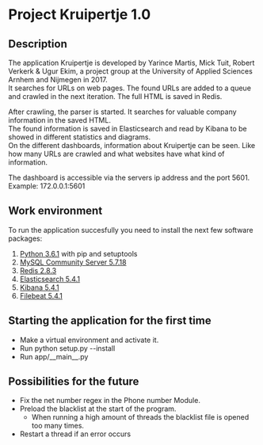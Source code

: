 Project Kruipertje 1.0
===============

Description
------------
The application Kruipertje is developed by  Yarince Martis, Mick Tuit, Robert Verkerk & Ugur Ekim, a project group at the University of Applied Sciences Arnhem and Nijmegen in 2017. <br>
It searches for URLs on web pages. The found URLs are added to a queue and crawled in the next iteration. The full HTML is saved in Redis.<br>

After crawling, the parser is started. It searches for valuable company information in the saved HTML. <br>
The found information is saved in Elasticsearch and read by Kibana to be showed in different statistics and diagrams. <br>
On the different dashboards, information about Kruipertje can be seen. Like how many URLs are crawled and what websites have what kind of information. 

The dashboard is accessible via the servers ip address and the port 5601. <br>
Example: 172.0.0.1:5601


Work environment
----------------
To run the application succesfully you need to install the next few software packages:
1. [Python 3.6.1](https://www.python.org/) with pip and setuptools
2. [MySQL Community Server 5.7.18](https://dev.mysql.com/downloads/mysql/)
3. [Redis 2.8.3](https://redis.io/)
4. [Elasticsearch 5.4.1](https://www.elastic.co/)
5. [Kibana 5.4.1](https://www.elastic.co/products/kibana)
6. [Filebeat 5.4.1](https://www.elastic.co/products/beats/filebeat)


Starting the application for the first time
-------------------------------------------
- Make a virtual environment and activate it.
- Run python setup.py --install <br>
- Run app/\_\_main\_\_.py


Possibilities for the future
----------------------------
- Fix the net number regex in the Phone number Module.
- Preload the blacklist at the start of the program. 
  - When running a high amount of threads the blacklist file is opened too many times. 
- Restart a thread if an error occurs
